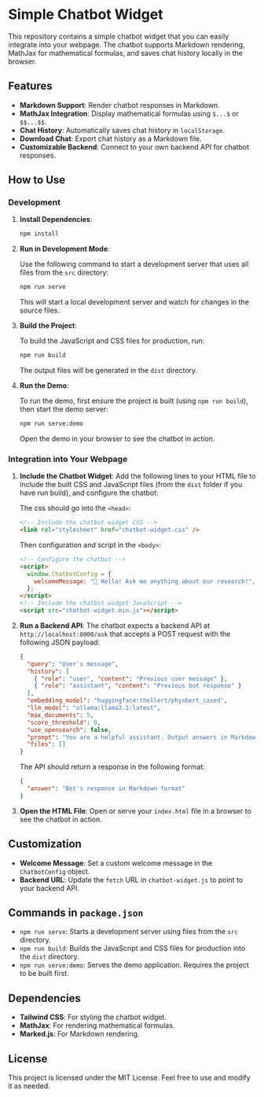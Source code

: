 # Simple Chatbot Widget

This repository contains a simple chatbot widget that you can easily integrate into your webpage. The chatbot supports Markdown rendering, MathJax for mathematical formulas, and saves chat history locally in the browser.

## Features

- **Markdown Support**: Render chatbot responses in Markdown.
- **MathJax Integration**: Display mathematical formulas using `$...$` or `$$...$$`.
- **Chat History**: Automatically saves chat history in `localStorage`.
- **Download Chat**: Export chat history as a Markdown file.
- **Customizable Backend**: Connect to your own backend API for chatbot responses.

## How to Use

### Development

1. **Install Dependencies**:

   ```bash
   npm install
   ```

2. **Run in Development Mode**:

   Use the following command to start a development server that uses all files from the `src` directory:

   ```bash
   npm run serve
   ```

   This will start a local development server and watch for changes in the source files.

3. **Build the Project**:

   To build the JavaScript and CSS files for production, run:

   ```bash
   npm run build
   ```

   The output files will be generated in the `dist` directory.

4. **Run the Demo**:

   To run the demo, first ensure the project is built (using `npm run build`), then start the demo server:

   ```bash
   npm run serve:demo
   ```

   Open the demo in your browser to see the chatbot in action.

### Integration into Your Webpage

1. **Include the Chatbot Widget**:
   Add the following lines to your HTML file to include the built CSS and JavaScript files (from the `dist` folder if you have run build), and configure the chatbot:

   The css should go into the `<head>`:

   ```html
   <!-- Include the chatbot widget CSS -->
   <link rel="stylesheet" href="chatbot-widget.css" />
   ```

   Then configuration and script in the `<body>`:

   ```html
   <!-- Configure the chatbot -->
   <script>
     window.ChatbotConfig = {
       welcomeMessage: "👋 Hello! Ask me anything about our research!",
     };
   </script>
   <!-- Include the chatbot widget JavaScript -->
   <script src="chatbot-widget.min.js"></script>
   ```

2. **Run a Backend API**:
   The chatbot expects a backend API at `http://localhost:8000/ask` that accepts a POST request with the following JSON payload:

   ```json
   {
     "query": "User's message",
     "history": [
       { "role": "user", "content": "Previous user message" },
       { "role": "assistant", "content": "Previous bot response" }
     ],
     "embedding_model": "huggingface:thellert/physbert_cased",
     "llm_model": "ollama:llama3.1:latest",
     "max_documents": 5,
     "score_threshold": 0,
     "use_opensearch": false,
     "prompt": "You are a helpful assistant. Output answers in Markdown. Use $ and $$ to surround mathematical formulas. Try to tie your answer to the provided list of sources. Say you don't know if you can't. Be as concise as possible.",
     "files": []
   }
   ```

   The API should return a response in the following format:

   ```json
   {
     "answer": "Bot's response in Markdown format"
   }
   ```

3. **Open the HTML File**:
   Open or serve your `index.html` file in a browser to see the chatbot in action.

## Customization

- **Welcome Message**: Set a custom welcome message in the `ChatbotConfig` object.
- **Backend URL**: Update the `fetch` URL in `chatbot-widget.js` to point to your backend API.

## Commands in `package.json`

- `npm run serve`: Starts a development server using files from the `src` directory.
- `npm run build`: Builds the JavaScript and CSS files for production into the `dist` directory.
- `npm run serve:demo`: Serves the demo application. Requires the project to be built first.

## Dependencies

- **Tailwind CSS**: For styling the chatbot widget.
- **MathJax**: For rendering mathematical formulas.
- **Marked.js**: For Markdown rendering.

## License

This project is licensed under the MIT License. Feel free to use and modify it as needed.
